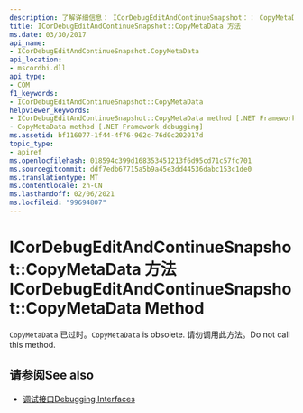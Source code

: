 ```yaml
---
description: 了解详细信息： ICorDebugEditAndContinueSnapshot：： CopyMetaData 方法
title: ICorDebugEditAndContinueSnapshot::CopyMetaData 方法
ms.date: 03/30/2017
api_name:
- ICorDebugEditAndContinueSnapshot.CopyMetaData
api_location:
- mscordbi.dll
api_type:
- COM
f1_keywords:
- ICorDebugEditAndContinueSnapshot::CopyMetaData
helpviewer_keywords:
- ICorDebugEditAndContinueSnapshot::CopyMetaData method [.NET Framework debugging]
- CopyMetaData method [.NET Framework debugging]
ms.assetid: bf116077-1f44-4f76-962c-76d0c202017d
topic_type:
- apiref
ms.openlocfilehash: 018594c399d168353451213f6d95cd71c57fc701
ms.sourcegitcommit: ddf7edb67715a5b9a45e3dd44536dabc153c1de0
ms.translationtype: MT
ms.contentlocale: zh-CN
ms.lasthandoff: 02/06/2021
ms.locfileid: "99694807"
---
```

# <a name="icordebugeditandcontinuesnapshotcopymetadata-method"></a><span data-ttu-id="283d4-103">ICorDebugEditAndContinueSnapshot::CopyMetaData 方法</span><span class="sxs-lookup"><span data-stu-id="283d4-103">ICorDebugEditAndContinueSnapshot::CopyMetaData Method</span></span>

<span data-ttu-id="283d4-104">`CopyMetaData` 已过时。</span><span class="sxs-lookup"><span data-stu-id="283d4-104">`CopyMetaData` is obsolete.</span></span> <span data-ttu-id="283d4-105">请勿调用此方法。</span><span class="sxs-lookup"><span data-stu-id="283d4-105">Do not call this method.</span></span>  
  
## <a name="see-also"></a><span data-ttu-id="283d4-106">请参阅</span><span class="sxs-lookup"><span data-stu-id="283d4-106">See also</span></span>

- [<span data-ttu-id="283d4-107">调试接口</span><span class="sxs-lookup"><span data-stu-id="283d4-107">Debugging Interfaces</span></span>](debugging-interfaces.md)
